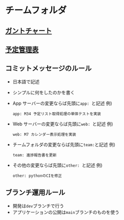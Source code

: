# チームフォルダ

## [ガントチャート](./gantt.md)

## [予定管理表](./limit.md)

## コミットメッセージのルール

-   日本語で記述
-   シンプルに何をしたのかを書く
-   App サーバーの変更ならば先頭に`app: `と記述
    例)

    ```
    app: M34 予定リスト取得処理の単体テストを実装
    ```

-   Web サーバーの変更ならば先頭に`web: `と記述
    例)

    ```
    web: M7 カレンダー表示処理を実装
    ```

-   チームフォルダの変更ならば先頭に`team:`と記述
    例)

    ```
    team: 進捗報告書を更新
    ```

-   その他の変更ならば先頭に`other: `と記述
    例)

    ```
    other: pythonのCIを修正
    ```

## ブランチ運用ルール

-   開発は`dev`ブランチで行う
-   アプリケーションの公開は`main`ブランチのものを使う
